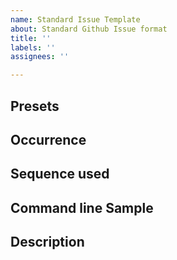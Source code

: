 ```yaml
---
name: Standard Issue Template
about: Standard Github Issue format
title: ''
labels: ''
assignees: ''

---
```


## Presets

## Occurrence

##  Sequence used

## Command line Sample

## Description
